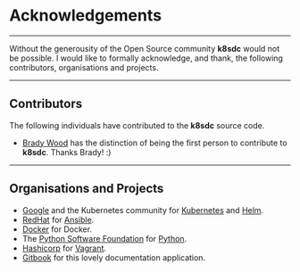 # Acknowledgements
___

Without the generousity of the Open Source community **k8sdc** would not be possible.  I would like to formally acknowledge, and thank, the following contributors, organisations and projects.
___


## Contributors

The following individuals have contributed to the **k8sdc** source code.

* [Brady Wood](https://github.com/bradywood) has the distinction of being the first person to contribute to **k8sdc**.  Thanks Brady! :)
___


## Organisations and Projects

* [Google](https://www.google.com/about/company/) and the Kubernetes community for [Kubernetes](http://kubernetes.io) and [Helm](https://github.com/kubernetes/helm).
* [RedHat](https://www.redhat.com) for [Ansible](https://www.ansible.com).
* [Docker](https://www.docker.com) for Docker.
* The [Python Software Foundation](https://www.python.org/psf/) for [Python](https://www.python.org).
* [Hashicorp](https://www.hashicorp.com) for [Vagrant](https://www.vagrantup.com).
* [Gitbook](https://www.gitbook.com) for this lovely documentation application.


